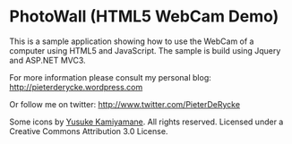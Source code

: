 # PhotoWall (HTML5 WebCam Demo)

This is a sample application showing how to use the WebCam of a computer using HTML5 and JavaScript. The sample is build using Jquery and ASP.NET MVC3.

For more information please consult my personal blog:
http://pieterderycke.wordpress.com

Or follow me on twitter:
http://www.twitter.com/PieterDeRycke

Some icons by [Yusuke Kamiyamane](http://p.yusukekamiyamane.com/). All rights reserved. Licensed under a Creative Commons Attribution 3.0 License.